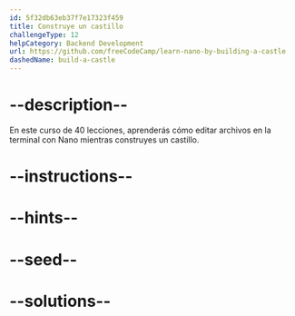 ```yaml
---
id: 5f32db63eb37f7e17323f459
title: Construye un castillo
challengeType: 12
helpCategory: Backend Development
url: https://github.com/freeCodeCamp/learn-nano-by-building-a-castle
dashedName: build-a-castle
---
```


# --description--

En este curso de 40 lecciones, aprenderás cómo editar archivos en la terminal con Nano mientras construyes un castillo.

# --instructions--

# --hints--

# --seed--

# --solutions--
